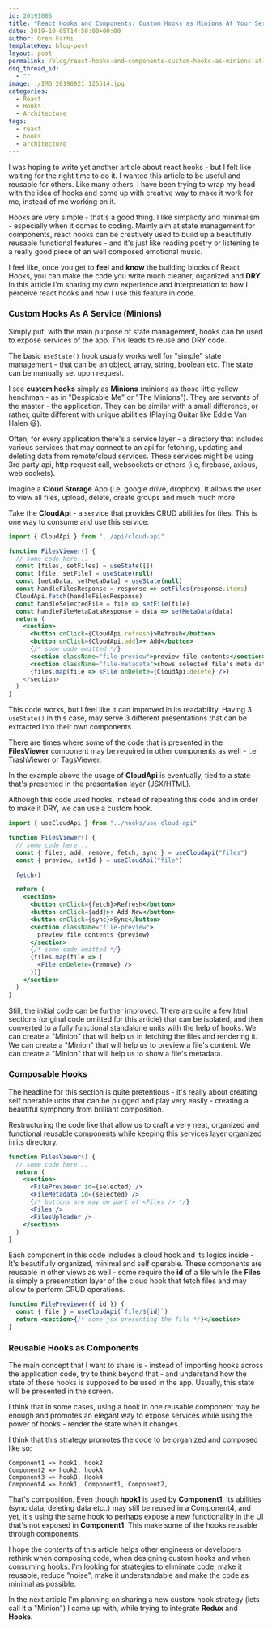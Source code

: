 ```yaml
---
id: 20191005
title: "React Hooks and Components: Custom Hooks as Minions At Your Service"
date: 2019-10-05T14:50:00+00:00
author: Oren Farhi
templateKey: blog-post
layout: post
permalink: /blog/react-hooks-and-components-custom-hooks-as-minions-at-your-service/
dsq_thread_id:
  - ""
image: ./IMG_20190921_125514.jpg
categories:
  - React
  - Hooks
  - Architecture
tags:
  - react
  - hooks
  - architecture
---
```


I was hoping to write yet another article about react hooks - but I felt like waiting for the right time to do it. I wanted this article to be useful and reusable for others. Like many others, I have been trying to wrap my head with the idea of hooks and come up with creative way to make it work for me, instead of me working on it.

Hooks are very simple - that's a good thing. I like simplicity and minimalism - especially when it comes to coding. Mainly aim at state management for components, react hooks can be creatively used to build up a beautifully reusable functional features - and it's just like reading poetry or listening to a really good piece of an well composed emotional music.

I feel like, once you get to **feel** and **know** the building blocks of React Hooks, you can make the code you write much cleaner, organized and **DRY**.
In this article I'm sharing my own experience and interpretation to how I perceive react hooks and how I use this feature in code.

### Custom Hooks As A Service (Minions)

Simply put: with the main purpose of state management, hooks can be used to expose services of the app. This leads to reuse and DRY code.

The basic `useState()` hook usually works well for "simple" state management - that can be an object, array, string, boolean etc.
The state can be manually set upon request.

I see **custom hooks** simply as **Minions** (minions as those little yellow henchman - as in "Despicable Me" or "The Minions"). They are servants of the master - the application. They can be similar with a small difference, or rather, quite different with unique abilities (Playing Guitar like Eddie Van Halen 😃).

Often, for every application there's a service layer - a directory that includes various services that may connect to an api for fetching, updating and deleting data from remote/cloud services. These services might be using 3rd party api, http request call, websockets or others (i.e, firebase, axious, web sockets).

Imagine a **Cloud Storage** App (i.e, google drive, dropbox). It allows the user to view all files, upload, delete, create groups and much much more.

Take the **CloudApi** - a service that provides CRUD abilities for files. This is one way to consume and use this service:

```jsx
import { CloudApi } from "../api/cloud-api"

function FilesViewer() {
  // some code here...
  const [files, setFiles] = useState([])
  const [file, setFile] = useState(null)
  const [metaData, setMetaData] = useState(null)
  const handleFilesResponse = response => setFiles(response.items)
  CloudApi.fetch(handleFilesResponse)
  const handleSelectedFile = file => setFile(file)
  const handleFileMetaDataResponse = data => setMetaData(data)
  return (
    <section>
      <button onClick={CloudApi.refresh}>Refresh</button>
      <button onClick={CloudApi.add}>+ Add</button>
      {/* some code omitted */}
      <section className="file-preview">preview file contents</section>
      <section className="file-metadata">shows selected file's meta data</section>
      {files.map(file => <File onDelete={CloudApi.delete} />)
    </section>
  )
}
```

This code works, but I feel like it can improved in its readability. Having 3 `useState()` in this case, may serve 3 different presentations that can be extracted into their own components.

There are times where some of the code that is presented in the **FilesViewer** component may be required in other components as well - i.e TrashViewer or TagsViewer.

In the example above the usage of **CloudApi** is eventually, tied to a state that's presented in the presentation layer (JSX/HTML).

Although this code used hooks, instead of repeating this code and in order to make it DRY, we can use a custom hook.

```jsx
import { useCloudApi } from "../hooks/use-cloud-api"

function FilesViewer() {
  // some code here...
  const { files, add, remove, fetch, sync } = useCloudApi("files")
  const { preview, setId } = useCloudApi("file")

  fetch()

  return (
    <section>
      <button onClick={fetch}>Refresh</button>
      <button onClick={add}>+ Add New</button>
      <button onClick={sync}>Sync</button>
      <section className="file-preview">
        preview file contents {preview}
      </section>
      {/* some code omitted */}
      {files.map(file => (
        <File onDelete={remove} />
      ))}
    </section>
  )
}
```

Still, the initial code can be further improved.
There are quite a few html sections (original code omitted for this article) that can be isolated, and then converted to a fully functional standalone units with the help of hooks.
We can create a "Minion" that will help us in fetching the files and rendering it.
We can create a "Minion" that will help us to preview a file's content.
We can create a "Minion" that will help us to show a file's metadata.

### Composable Hooks

The headline for this section is quite pretentious - it's really about creating self operable units that can be plugged and play very easily - creating a beautiful symphony from brilliant composition.

Restructuring the code like that allow us to craft a very neat, organized and functional reusable components while keeping this services layer organized in its directory.

```jsx
function FilesViewer() {
  // some code here...
  return (
    <section>
      <FilePreviewer id={selected} />
      <FileMetadata id={selected} />
      {/* buttons are may be part of <Files /> */}
      <Files />
      <FilesUploader />
    </section>
  )
}
```

Each component in this code includes a cloud hook and its logics inside - It's beautifully organized, minimal and self operable. These components are reusable in other views as well - some require the **id** of a file while the **Files** is simply a presentation layer of the cloud hook that fetch files and may allow to perform CRUD operations.

```jsx
function FilePreviewer({ id }) {
  const { file } = useCloudApi(`file/${id}`)
  return <section>{/* some jsx presenting the file */}</section>
}
```

### Reusable Hooks as Components

The main concept that I want to share is - instead of importing hooks across the application code, try to think beyond that - and understand how the state of these hooks is supposed to be used in the app. Usually, this state will be presented in the screen.

I think that in some cases, using a hook in one reusable component may be enough and promotes an elegant way to expose services while using the power of hooks - render the state when it changes.

I think that this strategy promotes the code to be organized and composed like so:

```
Component1 => hook1, hook2
Component2 => hook2, hookA
Component3 => hookB, Hook4
Component4 => hook1, Component1, Component2,
```

That's composition.
Even though **hook1** is used by **Component1**, its abilities (sync data, deleting data etc..) may still be reused in a Component4, and yet, it's using the same hook to perhaps expose a new functionality in the UI that's not exposed in **Component1**. This make some of the hooks reusable through components.

I hope the contents of this article helps other engineers or developers rethink when composing code, when designing custom hooks and when consuming hooks.
I'm looking for strategies to eliminate code, make it reusable, reduce "noise", make it understandable and make the code as minimal as possible.

In the next article I'm planning on sharing a new custom hook strategy (lets call it a "Minion") I came up with, while trying to integrate **Redux** and **Hooks**.
